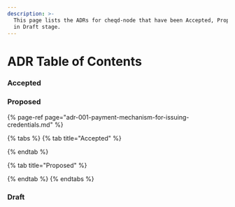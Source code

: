 ```yaml
---
description: >-
  This page lists the ADRs for cheqd-node that have been Accepted, Proposed, or
  in Draft stage.
---
```


# ADR Table of Contents

### Accepted

### Proposed

{% page-ref page="adr-001-payment-mechanism-for-issuing-credentials.md" %}

{% tabs %}
{% tab title="Accepted" %}

{% endtab %}

{% tab title="Proposed" %}

{% endtab %}
{% endtabs %}

### Draft

